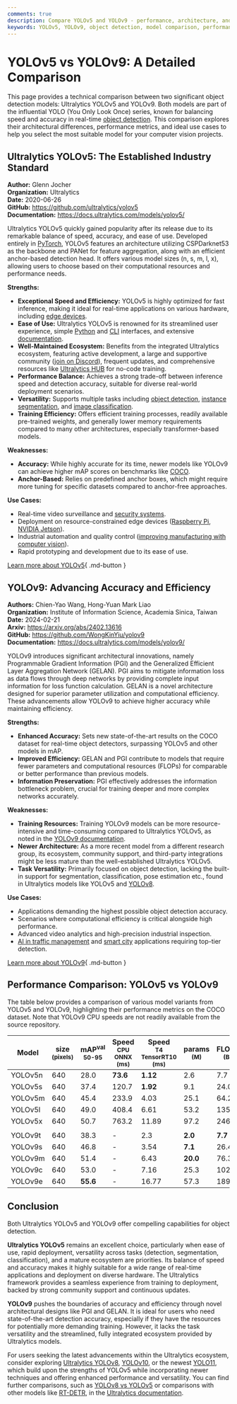 ```yaml
---
comments: true
description: Compare YOLOv5 and YOLOv9 - performance, architecture, and use cases. Find the best model for real-time object detection and computer vision tasks.
keywords: YOLOv5, YOLOv9, object detection, model comparison, performance metrics, real-time detection, computer vision, Ultralytics, machine learning
---
```


# YOLOv5 vs YOLOv9: A Detailed Comparison

This page provides a technical comparison between two significant object detection models: Ultralytics YOLOv5 and YOLOv9. Both models are part of the influential YOLO (You Only Look Once) series, known for balancing speed and accuracy in real-time [object detection](https://www.ultralytics.com/glossary/object-detection). This comparison explores their architectural differences, performance metrics, and ideal use cases to help you select the most suitable model for your computer vision projects.

<script async src="https://cdn.jsdelivr.net/npm/chart.js"></script>
<script defer src="../../javascript/benchmark.js"></script>

<canvas id="modelComparisonChart" width="1024" height="400" active-models='["YOLOv5", "YOLOv9"]'></canvas>

## Ultralytics YOLOv5: The Established Industry Standard

**Author:** Glenn Jocher  
**Organization:** Ultralytics  
**Date:** 2020-06-26  
**GitHub:** <https://github.com/ultralytics/yolov5>  
**Documentation:** <https://docs.ultralytics.com/models/yolov5/>

Ultralytics YOLOv5 quickly gained popularity after its release due to its remarkable balance of speed, accuracy, and ease of use. Developed entirely in [PyTorch](https://www.ultralytics.com/glossary/pytorch), YOLOv5 features an architecture utilizing CSPDarknet53 as the backbone and PANet for feature aggregation, along with an efficient anchor-based detection head. It offers various model sizes (n, s, m, l, x), allowing users to choose based on their computational resources and performance needs.

**Strengths:**

- **Exceptional Speed and Efficiency:** YOLOv5 is highly optimized for fast inference, making it ideal for real-time applications on various hardware, including [edge devices](https://www.ultralytics.com/blog/edge-ai-and-aiot-upgrade-any-camera-with-ultralytics-yolov8-in-a-no-code-way).
- **Ease of Use:** Ultralytics YOLOv5 is renowned for its streamlined user experience, simple [Python](https://docs.ultralytics.com/usage/python/) and [CLI](https://docs.ultralytics.com/usage/cli/) interfaces, and extensive [documentation](https://docs.ultralytics.com/yolov5/).
- **Well-Maintained Ecosystem:** Benefits from the integrated Ultralytics ecosystem, featuring active development, a large and supportive community ([join on Discord](https://discord.com/invite/ultralytics)), frequent updates, and comprehensive resources like [Ultralytics HUB](https://www.ultralytics.com/hub) for no-code training.
- **Performance Balance:** Achieves a strong trade-off between inference speed and detection accuracy, suitable for diverse real-world deployment scenarios.
- **Versatility:** Supports multiple tasks including [object detection](https://docs.ultralytics.com/tasks/detect/), [instance segmentation](https://docs.ultralytics.com/tasks/segment/), and [image classification](https://docs.ultralytics.com/tasks/classify/).
- **Training Efficiency:** Offers efficient training processes, readily available pre-trained weights, and generally lower memory requirements compared to many other architectures, especially transformer-based models.

**Weaknesses:**

- **Accuracy:** While highly accurate for its time, newer models like YOLOv9 can achieve higher mAP scores on benchmarks like [COCO](https://docs.ultralytics.com/datasets/detect/coco/).
- **Anchor-Based:** Relies on predefined anchor boxes, which might require more tuning for specific datasets compared to anchor-free approaches.

**Use Cases:**

- Real-time video surveillance and [security systems](https://www.ultralytics.com/blog/security-alarm-system-projects-with-ultralytics-yolov8).
- Deployment on resource-constrained edge devices ([Raspberry Pi](https://docs.ultralytics.com/guides/raspberry-pi/), [NVIDIA Jetson](https://docs.ultralytics.com/guides/nvidia-jetson/)).
- Industrial automation and quality control ([improving manufacturing with computer vision](https://www.ultralytics.com/blog/improving-manufacturing-with-computer-vision)).
- Rapid prototyping and development due to its ease of use.

[Learn more about YOLOv5](https://docs.ultralytics.com/models/yolov5/){ .md-button }

## YOLOv9: Advancing Accuracy and Efficiency

**Authors:** Chien-Yao Wang, Hong-Yuan Mark Liao  
**Organization:** Institute of Information Science, Academia Sinica, Taiwan  
**Date:** 2024-02-21  
**Arxiv:** <https://arxiv.org/abs/2402.13616>  
**GitHub:** <https://github.com/WongKinYiu/yolov9>  
**Documentation:** <https://docs.ultralytics.com/models/yolov9/>

YOLOv9 introduces significant architectural innovations, namely Programmable Gradient Information (PGI) and the Generalized Efficient Layer Aggregation Network (GELAN). PGI aims to mitigate information loss as data flows through deep networks by providing complete input information for loss function calculation. GELAN is a novel architecture designed for superior parameter utilization and computational efficiency. These advancements allow YOLOv9 to achieve higher accuracy while maintaining efficiency.

**Strengths:**

- **Enhanced Accuracy:** Sets new state-of-the-art results on the COCO dataset for real-time object detectors, surpassing YOLOv5 and other models in mAP.
- **Improved Efficiency:** GELAN and PGI contribute to models that require fewer parameters and computational resources (FLOPs) for comparable or better performance than previous models.
- **Information Preservation:** PGI effectively addresses the information bottleneck problem, crucial for training deeper and more complex networks accurately.

**Weaknesses:**

- **Training Resources:** Training YOLOv9 models can be more resource-intensive and time-consuming compared to Ultralytics YOLOv5, as noted in the [YOLOv9 documentation](https://docs.ultralytics.com/models/yolov9/).
- **Newer Architecture:** As a more recent model from a different research group, its ecosystem, community support, and third-party integrations might be less mature than the well-established Ultralytics YOLOv5.
- **Task Versatility:** Primarily focused on object detection, lacking the built-in support for segmentation, classification, pose estimation etc., found in Ultralytics models like YOLOv5 and [YOLOv8](https://docs.ultralytics.com/models/yolov8/).

**Use Cases:**

- Applications demanding the highest possible object detection accuracy.
- Scenarios where computational efficiency is critical alongside high performance.
- Advanced video analytics and high-precision industrial inspection.
- [AI in traffic management](https://www.ultralytics.com/blog/ai-in-traffic-management-from-congestion-to-coordination) and [smart city](https://www.ultralytics.com/blog/computer-vision-ai-in-smart-cities) applications requiring top-tier detection.

[Learn more about YOLOv9](https://docs.ultralytics.com/models/yolov9/){ .md-button }

## Performance Comparison: YOLOv5 vs YOLOv9

The table below provides a comparison of various model variants from YOLOv5 and YOLOv9, highlighting their performance metrics on the COCO dataset. Note that YOLOv9 CPU speeds are not readily available from the source repository.

| Model   | size<br><sup>(pixels) | mAP<sup>val<br>50-95 | Speed<br><sup>CPU ONNX<br>(ms) | Speed<br><sup>T4 TensorRT10<br>(ms) | params<br><sup>(M) | FLOPs<br><sup>(B) |
| ------- | --------------------- | -------------------- | ------------------------------ | ----------------------------------- | ------------------ | ----------------- |
| YOLOv5n | 640                   | 28.0                 | **73.6**                       | **1.12**                            | 2.6                | 7.7               |
| YOLOv5s | 640                   | 37.4                 | 120.7                          | **1.92**                            | 9.1                | 24.0              |
| YOLOv5m | 640                   | 45.4                 | 233.9                          | 4.03                                | 25.1               | 64.2              |
| YOLOv5l | 640                   | 49.0                 | 408.4                          | 6.61                                | 53.2               | 135.0             |
| YOLOv5x | 640                   | 50.7                 | 763.2                          | 11.89                               | 97.2               | 246.4             |
|         |                       |                      |                                |                                     |                    |                   |
| YOLOv9t | 640                   | 38.3                 | -                              | 2.3                                 | **2.0**            | **7.7**           |
| YOLOv9s | 640                   | 46.8                 | -                              | 3.54                                | **7.1**            | 26.4              |
| YOLOv9m | 640                   | 51.4                 | -                              | 6.43                                | **20.0**           | 76.3              |
| YOLOv9c | 640                   | 53.0                 | -                              | 7.16                                | 25.3               | 102.1             |
| YOLOv9e | 640                   | **55.6**             | -                              | 16.77                               | 57.3               | 189.0             |

## Conclusion

Both Ultralytics YOLOv5 and YOLOv9 offer compelling capabilities for object detection.

**Ultralytics YOLOv5** remains an excellent choice, particularly when ease of use, rapid deployment, versatility across tasks (detection, segmentation, classification), and a mature ecosystem are priorities. Its balance of speed and accuracy makes it highly suitable for a wide range of real-time applications and deployment on diverse hardware. The Ultralytics framework provides a seamless experience from training to deployment, backed by strong community support and continuous updates.

**YOLOv9** pushes the boundaries of accuracy and efficiency through novel architectural designs like PGI and GELAN. It is ideal for users who need state-of-the-art detection accuracy, especially if they have the resources for potentially more demanding training. However, it lacks the task versatility and the streamlined, fully integrated ecosystem provided by Ultralytics models.

For users seeking the latest advancements within the Ultralytics ecosystem, consider exploring [Ultralytics YOLOv8](https://docs.ultralytics.com/models/yolov8/), [YOLOv10](https://docs.ultralytics.com/models/yolov10/), or the newest [YOLO11](https://docs.ultralytics.com/models/yolo11/), which build upon the strengths of YOLOv5 while incorporating newer techniques and offering enhanced performance and versatility. You can find further comparisons, such as [YOLOv8 vs YOLOv5](https://docs.ultralytics.com/compare/yolov8-vs-yolov5/) or comparisons with other models like [RT-DETR](https://docs.ultralytics.com/models/rtdetr/), in the [Ultralytics documentation](https://docs.ultralytics.com/compare/).
